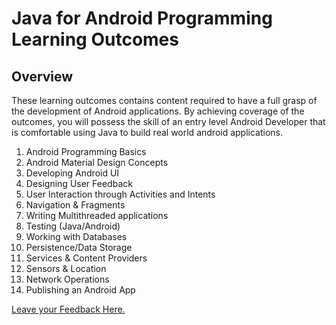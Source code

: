 # Java for Android Programming Learning Outcomes

Overview
--------
These learning outcomes contains content required to have a full grasp of the development of Android applications. By achieving coverage of the outcomes, you will possess the skill of an entry level Android Developer that is comfortable using Java to build real world android applications.

1. Android Programming Basics
2. Android Material Design Concepts
3. Developing Android UI
4. Designing User Feedback
5. User Interaction through Activities and Intents
6. Navigation & Fragments
7. Writing Multithreaded applications
8. Testing (Java/Android) 
9. Working with Databases
10. Persistence/Data Storage
11. Services & Content Providers
12. Sensors & Location
13. Network Operations
14. Publishing an Android App

[Leave your Feedback Here.](https://goo.gl/forms/3L1LYIy2jMlhzrYn2)
